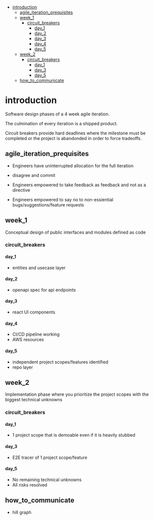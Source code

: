 - [introduction](#introduction)
  - [agile_iteration_prequisites](#agile_iteration_prequisites)
  - [week_1](#week_1)
    - [circuit_breakers](#circuit_breakers)
      - [day_1](#day_1)
      - [day_2](#day_2)
      - [day_3](#day_3)
      - [day_4](#day_4)
      - [day_5](#day_5)
  - [week_2](#week_2)
    - [circuit_breakers](#circuit_breakers-1)
      - [day_1](#day_1-1)
      - [day_3](#day_3-1)
      - [day_5](#day_5-1)
  - [how_to_communicate](#how_to_communicate)


# introduction
Software design phases of a 4 week agile iteration. 

The culmination of every iteration is a shipped product.

Circuit breakers provide hard deadlines where the milestone must be completed or the project is abandonded in order to force tradeoffs.

## agile_iteration_prequisites
- Engineers have uninterrupted allocation for the full iteration 

- disagree and commit

- Engineers empowered to take feedback as feedback and not as a directive

- Engineers empowered to say no to non-essiential bugs/suggestions/feature requests

## week_1
Conceptual design of public interfaces and modules defined as code

### circuit_breakers

#### day_1
- entities and usecase layer 

#### day_2
- openapi spec for api endpoints

#### day_3
- react UI components

#### day_4
- CI/CD pipeline working
- AWS resources

#### day_5
- independent project scopes/features identified
- repo layer


## week_2
Implementation phase where you prioritize the project scopes with the biggest technical unknowns

### circuit_breakers

#### day_1 
- 1 project scope that is demoable even if it is heavily stubbed



#### day_3
- E2E tracer of 1 project scope/feature

#### day_5
- No remaining technical unknowns
- All risks resolved



## how_to_communicate
- hill graph